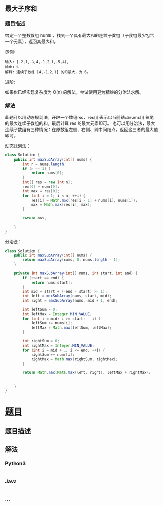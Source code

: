 ## 最大子序和
### 题目描述

给定一个整数数组 nums ，找到一个具有最大和的连续子数组（子数组最少包含一个元素），返回其最大和。

示例:
```
输入: [-2,1,-3,4,-1,2,1,-5,4],
输出: 6
解释: 连续子数组 [4,-1,2,1] 的和最大，为 6。
```

进阶:

如果你已经实现复杂度为 O(n) 的解法，尝试使用更为精妙的分治法求解。

### 解法
此题可以用动态规划法，开辟一个数组res，res[i] 表示以当前结点nums[i] 结尾的最大连续子数组的和。最后计算 res 的最大元素即可。
也可以用分治法，最大连续子数组有三种情况：在原数组左侧、右侧、跨中间结点，返回这三者的最大值即可。


动态规划法：

```java
class Solution {
    public int maxSubArray(int[] nums) {
        int n = nums.length;
        if (n == 1) {
            return nums[0];
        }
        int[] res = new int[n];
        res[0] = nums[0];
        int max = res[0];
        for (int i = 1; i < n; ++i) {
            res[i] = Math.max(res[i - 1] + nums[i], nums[i]);
            max = Math.max(res[i], max);
        }
        
        return max;
        
    }
}
```

分治法：

```java
class Solution {
    public int maxSubArray(int[] nums) {
        return maxSubArray(nums, 0, nums.length - 1);
    }
    
    private int maxSubArray(int[] nums, int start, int end) {
        if (start == end) {
            return nums[start];
        }
        int mid = start + ((end - start) >> 1);
        int left = maxSubArray(nums, start, mid);
        int right = maxSubArray(nums, mid + 1, end);
        
        int leftSum = 0;
        int leftMax = Integer.MIN_VALUE;
        for (int i = mid; i >= start; --i) {
            leftSum += nums[i];
            leftMax = Math.max(leftSum, leftMax);
        }
        
        int rightSum = 0;
        int rightMax = Integer.MIN_VALUE;
        for (int i = mid + 1; i <= end; ++i) {
            rightSum += nums[i];
            rightMax = Math.max(rightSum, rightMax);
        }
        
        return Math.max(Math.max(left, right), leftMax + rightMax);
        
        
    }
}
```

# [题目](这里是题目链接，如：https://leetcode-cn.com/problems/shu-zu-zhong-zhong-fu-de-shu-zi-lcof/)

## 题目描述
<!-- 这里写题目描述 -->


## 解法
<!-- 这里可写通用的实现逻辑 -->


### Python3
<!-- 这里可写当前语言的特殊实现逻辑 -->

```python

```

### Java
<!-- 这里可写当前语言的特殊实现逻辑 -->

```java

```

### ...
```

```
